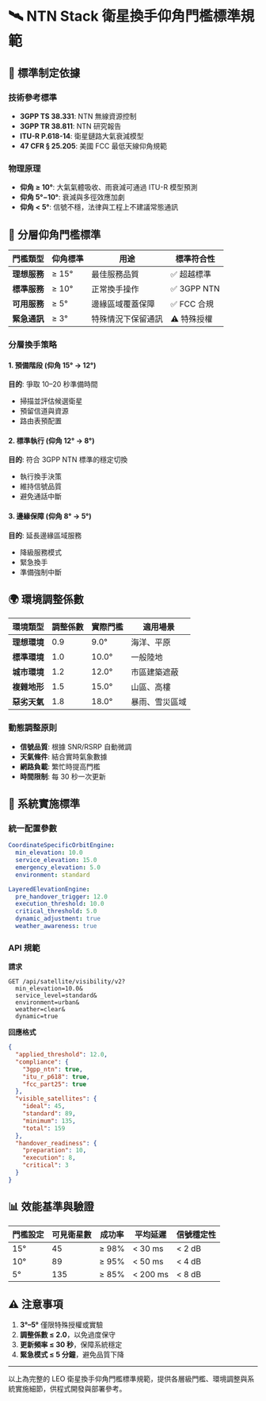 # 🛰️ NTN Stack 衛星換手仰角門檻標準規範

## 🎯 標準制定依據

### 技術參考標準
- **3GPP TS 38.331**: NTN 無線資源控制
- **3GPP TR 38.811**: NTN 研究報告
- **ITU-R P.618-14**: 衛星鏈路大氣衰減模型
- **47 CFR § 25.205**: 美國 FCC 最低天線仰角規範

### 物理原理
- **仰角 ≥ 10°**: 大氣氣體吸收、雨衰減可通過 ITU-R 模型預測  
- **仰角 5° – 10°**: 衰減與多徑效應加劇  
- **仰角 < 5°**: 信號不穩，法律與工程上不建議常態通訊  

## 🔄 分層仰角門檻標準

| 門檻類型   | 仰角標準 | 用途             | 標準符合性      |
|----------|--------|----------------|--------------|
| **理想服務** | ≥ 15°  | 最佳服務品質        | ✅ 超越標準      |
| **標準服務** | ≥ 10°  | 正常換手操作        | ✅ 3GPP NTN    |
| **可用服務** | ≥ 5°   | 邊緣區域覆蓋保障      | ✅ FCC 合規    |
| **緊急通訊** | ≥ 3°   | 特殊情況下保留通訊    | ⚠️ 特殊授權    |

### 分層換手策略

#### 1. 預備階段 (仰角 15° → 12°)  
**目的**: 爭取 10–20 秒準備時間  
- 掃描並評估候選衛星  
- 預留信道與資源  
- 路由表預配置  

#### 2. 標準執行 (仰角 12° → 8°)  
**目的**: 符合 3GPP NTN 標準的穩定切換  
- 執行換手決策  
- 維持信號品質  
- 避免通話中斷  

#### 3. 邊緣保障 (仰角 8° → 5°)  
**目的**: 延長邊緣區域服務  
- 降級服務模式  
- 緊急換手  
- 準備強制中斷  

## 🌍 環境調整係數

| 環境類型   | 調整係數 | 實際門檻      | 適用場景         |
|----------|-------|-----------|--------------|
| **理想環境** | 0.9   | 9.0°        | 海洋、平原        |
| **標準環境** | 1.0   | 10.0°       | 一般陸地        |
| **城市環境** | 1.2   | 12.0°       | 市區建築遮蔽      |
| **複雜地形** | 1.5   | 15.0°       | 山區、高樓        |
| **惡劣天氣** | 1.8   | 18.0°       | 暴雨、雪災區域      |

### 動態調整原則
- **信號品質**: 根據 SNR/RSRP 自動微調  
- **天氣條件**: 結合實時氣象數據  
- **網路負載**: 繁忙時提高門檻  
- **時間限制**: 每 30 秒一次更新  

## 🔧 系統實施標準

### 統一配置參數

```yaml
CoordinateSpecificOrbitEngine:
  min_elevation: 10.0
  service_elevation: 15.0
  emergency_elevation: 5.0
  environment: standard

LayeredElevationEngine:
  pre_handover_trigger: 12.0
  execution_threshold: 10.0
  critical_threshold: 5.0
  dynamic_adjustment: true
  weather_awareness: true
```

### API 規範

**請求**  
```
GET /api/satellite/visibility/v2?
  min_elevation=10.0&
  service_level=standard&
  environment=urban&
  weather=clear&
  dynamic=true
```

**回應格式**  
```json
{
  "applied_threshold": 12.0,
  "compliance": {
    "3gpp_ntn": true,
    "itu_r_p618": true,
    "fcc_part25": true
  },
  "visible_satellites": {
    "ideal": 45,
    "standard": 89,
    "minimum": 135,
    "total": 159
  },
  "handover_readiness": {
    "preparation": 10,
    "execution": 8,
    "critical": 3
  }
}
```

## 📊 效能基準與驗證

| 門檻設定 | 可見衛星數 | 成功率   | 平均延遲  | 信號穩定性 |
|--------|--------|--------|--------|--------|
| 15°    | 45     | ≥ 98%   | < 30 ms | < 2 dB |
| 10°    | 89     | ≥ 95%   | < 50 ms | < 4 dB |
| 5°     | 135    | ≥ 85%   | < 200 ms| < 8 dB |

## ⚠️ 注意事項

1. **3°–5°** 僅限特殊授權或實驗  
2. **調整係數 ≤ 2.0**，以免過度保守  
3. **更新頻率 ≤ 30 秒**，保障系統穩定  
4. **緊急模式 ≤ 5 分鐘**，避免品質下降  

---  
以上為完整的 LEO 衛星換手仰角門檻標準規範，提供各層級門檻、環境調整與系統實施細節，供程式開發與部署參考。